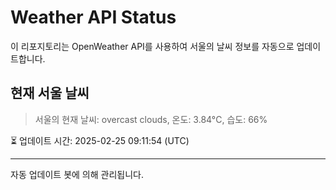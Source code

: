 
# Weather API Status

이 리포지토리는 OpenWeather API를 사용하여 서울의 날씨 정보를 자동으로 업데이트합니다.

## 현재 서울 날씨
> 서울의 현재 날씨: overcast clouds, 온도: 3.84°C, 습도: 66%

⏳ 업데이트 시간: 2025-02-25 09:11:54 (UTC)

---
자동 업데이트 봇에 의해 관리됩니다.
